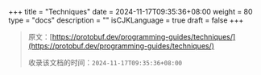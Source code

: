 +++
title = "Techniques"
date = 2024-11-17T09:35:36+08:00
weight = 80
type = "docs"
description = ""
isCJKLanguage = true
draft = false
+++

> 原文：[https://protobuf.dev/programming-guides/techniques/](https://protobuf.dev/programming-guides/techniques/)
>
> 收录该文档的时间：`2024-11-17T09:35:36+08:00`
